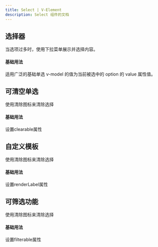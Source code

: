 ```yaml
---
title: Select | V-Element
description: Select 组件的文档
---
```

## 选择器

当选项过多时，使用下拉菜单展示并选择内容。

#### 基础用法

适用广泛的基础单选 v-model 的值为当前被选中的 option 的 value 属性值。

<preview path="../demo/Select/Basic.vue" title="基础选择器" description="Select 基础选择器"></preview>

## 可清空单选

使用清除图标来清除选择

#### 基础用法

设置clearable属性

<preview path="../demo/Select/Clear.vue" title="基础选择器" description="Select 基础选择器"></preview>

## 自定义模板

使用清除图标来清除选择

#### 基础用法

设置renderLabel属性

<preview path="../demo/Select/CustomRender.vue" title="基础选择器" description="Select 基础选择器" ></preview>


## 可筛选功能

使用清除图标来清除选择

#### 基础用法

设置filterable属性

<preview path="../demo/Select/Filter.vue" title="基础选择器" description="Select 基础选择器" ></preview>


